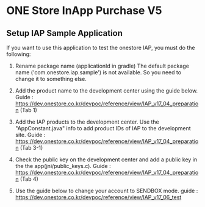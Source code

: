 # ONE Store InApp Purchase V5

## Setup IAP Sample Application

If you want to use this application to test the onestore IAP, you must do the following:

1. Rename package name (applicationId in gradle)
The default package name ('com.onestore.iap.sample') is not available. So you need to change it to something else.

2. Add the product name to the development center using the guide below.
Guide : https://dev.onestore.co.kr/devpoc/reference/view/IAP_v17_04_preparation (Tab 1)

3. Add the IAP products to the development center.
Use the "AppConstant.java" info to add product IDs of IAP to the development site.
Guide : https://dev.onestore.co.kr/devpoc/reference/view/IAP_v17_04_preparation (Tab 3-1)

4. Check the public key on the development center and add a public key in the the app(jni/public_keys.c).
Guide : https://dev.onestore.co.kr/devpoc/reference/view/IAP_v17_04_preparation (Tab 4)

5.  Use the guide below to change your account to SENDBOX mode.
guide : https://dev.onestore.co.kr/devpoc/reference/view/IAP_v17_06_test 
